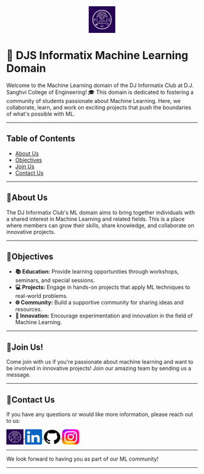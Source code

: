 <div align ="center" >
<img src="images/logo.jpg" height ="70" width="70">
</div>

# 🤖 DJS Informatix Machine Learning Domain 

Welcome to the Machine Learning domain of the DJ Informatix Club at D.J. Sanghvi College of Engineering! 🎓 This domain is dedicated to fostering a community of students passionate about Machine Learning. Here, we collaborate, learn, and work on exciting projects that push the boundaries of what's possible with ML.

----

## Table of Contents
- [About Us](#about-us)
- [Objectives](#objectives)
- [Join Us](#join-us)
- [Contact Us](#contact-us)

----
## 🌟About Us

The DJ Informatix Club's ML domain aims to bring together individuals with a shared interest in Machine Learning and related fields. This is a place where members can grow their skills, share knowledge, and collaborate on innovative projects.

----

##  🚀Objectives
- **📚 Education:** Provide learning opportunities through workshops, seminars, and special sessions.
- **💻 Projects:** Engage in hands-on projects that apply ML techniques to real-world problems.
- **🌐 Community:** Build a supportive community for sharing ideas and resources.
- **🚀 Innovation:** Encourage experimentation and innovation in the field of Machine Learning.

----

##  🙌Join Us!
Come join with us if you're passionate about machine learning and want to be involved in innovative projects! Join our amazing team by sending us a message.

----

##  🤝Contact Us

If you have any questions or would like more information, please reach out to us:
<p align="left">
  <a href="https://djs-infomatrix-website.onrender.com/" target="_blank">
    <img align="center" src="images/logo.jpg" alt="Our website" height="40" width="45"/>
  </a>
  <a href="https://www.linkedin.com/company/djs-infomatrix/mycompany/" target="_blank">
    <img align="center" src="images/LinkedIn_Logo.png" alt="https://www.linkedin.com/company/djs-infomatrix/mycompany/" height="40" width="45" />
  </a>
  <a href="https://github.com/DJS-INFOMATRIX" target="_blank">
    <img align="center" src="images/GitHub_Logo.png" alt="https://github.com/DJS-INFOMATRIX" height="40" width="45" />
  </a>
  <a href="https://www.instagram.com/djsinfomatrix?igsh=N3VwbnhnMTM3MjZi" target="_blank">
    <img align="center" src="images/Instagram_logo.png" alt="https://www.instagram.com/djsinfomatrix?igsh=N3VwbnhnMTM3MjZi" height="40" width="45" />
  </a>
</p>


----


We look forward to having you as part of our ML community!

---


